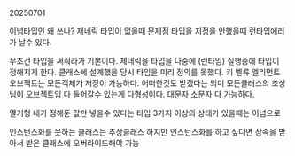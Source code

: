 20250701

이넘타입인 왜 쓰나?
제네릭 타입이 없을때 문제점
타입을 지정을 안했을때 런타입에러가 날수 있다.

무조건 타입을 써줘라가 기본이다.
제네릭을 타입을 나중에 (런타임) 실행중에 타입이 정해지게 한다.
클래스에 설계했을 당시 타입을 미리 정의를 못했다.
키 벨류 엘리먼트
오브젝트는 모든객체가 저장이 가능하다. 어떠한것도 받겠다는 의미
모든클래스의 조상님이 오브젝트임
다 들어갈수 있는게 다형성이다.
<E> 대문자 소문자 다 가능하다.

열거형 내가 정해둔 값만 넣을수 있다는 타입
3가지 이상의 상태가 있을때는 이넘으로

인스턴스화를 못하는 클래스는 추상클래스
하지만 인스턴스화를 하고 싶다면
상속을 받아서 받은 클래스에 오버라이드해야 가능 

